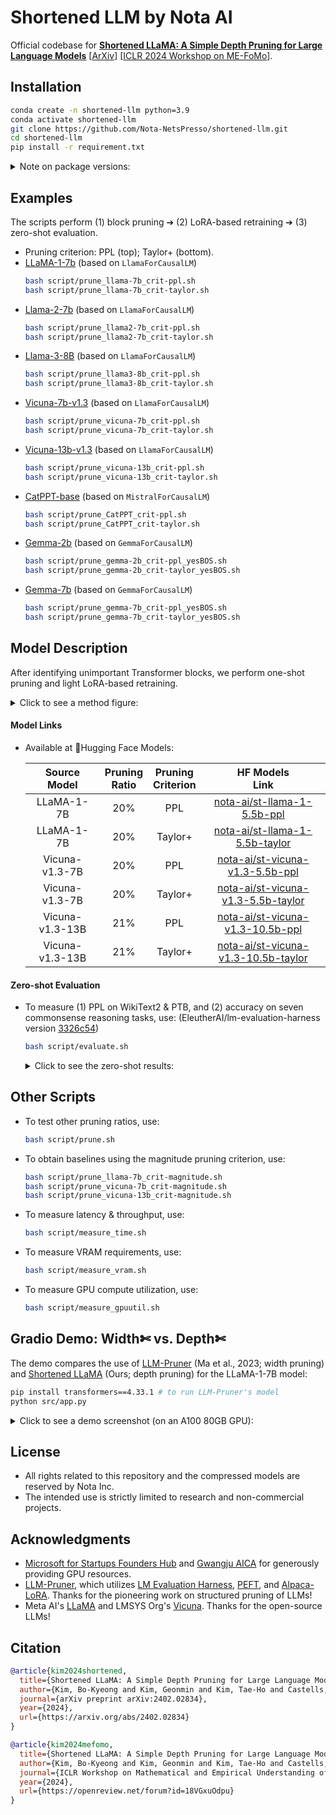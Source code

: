 # Shortened LLM by Nota AI
Official codebase for [**Shortened LLaMA: A Simple Depth Pruning for Large Language Models**](https://openreview.net/forum?id=18VGxuOdpu) [[ArXiv](https://arxiv.org/abs/2402.02834)] [[ICLR 2024 Workshop on ME-FoMo](https://sites.google.com/view/me-fomo2024)].

## Installation
  ```bash
  conda create -n shortened-llm python=3.9
  conda activate shortened-llm
  git clone https://github.com/Nota-NetsPresso/shortened-llm.git
  cd shortened-llm
  pip install -r requirement.txt
  ```

<details>
<summary>
Note on package versions:
</summary>

- Part of the below repositories is included for evaluation:
  - `src/LLMPruner`: horseee/LLM-Pruner version [213ffa4](https://github.com/horseee/LLM-Pruner/tree/213ffa4d02f92f16d29219a97fd01a8622db1550)
  - `src/lm_eval`: EleutherAI/lm-evaluation-harness version [3326c54](https://github.com/EleutherAI/lm-evaluation-harness/tree/3326c547a733d598b4377e54be96e194861b964c)
- Torch version used in our experiments: `2.0.1` for RTX3090 & A100; `2.1.1` for H100. 

</details>

## Examples
The scripts perform (1) block pruning ➔ (2) LoRA-based retraining ➔ (3) zero-shot evaluation.
- Pruning criterion: PPL (top); Taylor+ (bottom).
- [LLaMA-1-7b](https://huggingface.co/baffo32/decapoda-research-llama-7B-hf) (based on `LlamaForCausalLM`)
  ```bash
  bash script/prune_llama-7b_crit-ppl.sh
  bash script/prune_llama-7b_crit-taylor.sh
  ```
- [Llama-2-7b](https://huggingface.co/meta-llama/Llama-2-7b-hf) (based on `LlamaForCausalLM`) 
  ```bash
  bash script/prune_llama2-7b_crit-ppl.sh
  bash script/prune_llama2-7b_crit-taylor.sh
  ```
- [Llama-3-8B](https://huggingface.co/meta-llama/Meta-Llama-3-8B) (based on `LlamaForCausalLM`) 
  ```bash
  bash script/prune_llama3-8b_crit-ppl.sh
  bash script/prune_llama3-8b_crit-taylor.sh
  ```
- [Vicuna-7b-v1.3](https://huggingface.co/lmsys/vicuna-7b-v1.3) (based on `LlamaForCausalLM`)
  ```bash
  bash script/prune_vicuna-7b_crit-ppl.sh
  bash script/prune_vicuna-7b_crit-taylor.sh
  ```
- [Vicuna-13b-v1.3](https://huggingface.co/lmsys/vicuna-13b-v1.3) (based on `LlamaForCausalLM`) 
  ```bash
  bash script/prune_vicuna-13b_crit-ppl.sh
  bash script/prune_vicuna-13b_crit-taylor.sh
  ```
- [CatPPT-base](https://huggingface.co/rishiraj/CatPPT-base) (based on `MistralForCausalLM`)
  ```bash
  bash script/prune_CatPPT_crit-ppl.sh
  bash script/prune_CatPPT_crit-taylor.sh
  ```
- [Gemma-2b](https://huggingface.co/google/gemma-2b) (based on `GemmaForCausalLM`)
  ```bash
  bash script/prune_gemma-2b_crit-ppl_yesBOS.sh
  bash script/prune_gemma-2b_crit-taylor_yesBOS.sh
  ```
- [Gemma-7b](https://huggingface.co/google/gemma-7b) (based on `GemmaForCausalLM`) 
  ```bash
  bash script/prune_gemma-7b_crit-ppl_yesBOS.sh
  bash script/prune_gemma-7b_crit-taylor_yesBOS.sh
  ```

## Model Description
After identifying unimportant Transformer blocks, we perform one-shot pruning and light LoRA-based retraining.
    <details>
    <summary>
    Click to see a method figure:
    </summary>
    <img alt="method" img src="https://netspresso-research-code-release.s3.us-east-2.amazonaws.com/compressed-llm/st-llama_method.png" width="100%">
    </details>

#### Model Links
- Available at 🤗Hugging Face Models:

  | Source<br>Model | Pruning<br>Ratio | Pruning<br>Criterion | HF Models<br>Link |
  |:---:|:---:|:---:|:---:|
  | LLaMA-1-7B | 20% | PPL | [nota-ai/st-llama-1-5.5b-ppl](https://huggingface.co/nota-ai/st-llama-1-5.5b-ppl) |
  | LLaMA-1-7B | 20% | Taylor+ | [nota-ai/st-llama-1-5.5b-taylor](https://huggingface.co/nota-ai/st-llama-1-5.5b-taylor) |
  | Vicuna-v1.3-7B | 20% | PPL | [nota-ai/st-vicuna-v1.3-5.5b-ppl](https://huggingface.co/nota-ai/st-vicuna-v1.3-5.5b-ppl) |
  | Vicuna-v1.3-7B | 20% | Taylor+ | [nota-ai/st-vicuna-v1.3-5.5b-taylor](https://huggingface.co/nota-ai/st-vicuna-v1.3-5.5b-taylor) |
  | Vicuna-v1.3-13B | 21% | PPL | [nota-ai/st-vicuna-v1.3-10.5b-ppl](https://huggingface.co/nota-ai/st-vicuna-v1.3-10.5b-ppl) |
  | Vicuna-v1.3-13B | 21% | Taylor+ | [nota-ai/st-vicuna-v1.3-10.5b-taylor](https://huggingface.co/nota-ai/st-vicuna-v1.3-10.5b-taylor) |

#### Zero-shot Evaluation
- To measure (1) PPL on WikiText2 & PTB, and (2) accuracy on seven commonsense reasoning tasks, use: (EleutherAI/lm-evaluation-harness version [3326c54](https://github.com/EleutherAI/lm-evaluation-harness/tree/3326c547a733d598b4377e54be96e194861b964c))
    ```bash
    bash script/evaluate.sh
    ```

    <details>
    <summary>
    Click to see the zero-shot results:
    </summary>
  <img alt="results" img src="https://netspresso-research-code-release.s3.us-east-2.amazonaws.com/compressed-llm/st-llama_zero-shot_scores.png" width="100%">
    </details>

## Other Scripts
- To test other pruning ratios, use:
  ```bash
  bash script/prune.sh
  ```

- To obtain baselines using the magnitude pruning criterion, use:
  ```bash
  bash script/prune_llama-7b_crit-magnitude.sh
  bash script/prune_vicuna-7b_crit-magnitude.sh
  bash script/prune_vicuna-13b_crit-magnitude.sh
  ```

- To measure latency & throughput, use:
  ```bash
  bash script/measure_time.sh
  ```

- To measure VRAM requirements, use:
  ```bash
  bash script/measure_vram.sh
  ```

- To measure GPU compute utilization, use:
  ```bash
  bash script/measure_gpuutil.sh
  ```

## Gradio Demo: Width✄ vs. Depth✄
The demo compares the use of [LLM-Pruner](https://arxiv.org/abs/2305.11627) (Ma et al., 2023; width pruning) and [Shortened LLaMA](https://arxiv.org/abs/2402.02834) (Ours; depth pruning) for the LLaMA-1-7B model:
  ```bash
  pip install transformers==4.33.1 # to run LLM-Pruner's model
  python src/app.py
  ```
<details>
<summary>
Click to see a demo screenshot (on an A100 80GB GPU):
</summary>
<img alt="demo" img src="https://netspresso-research-code-release.s3.us-east-2.amazonaws.com/compressed-llm/st-llama_demo_screenshot.png" width="100%">
</details>

## License
- All rights related to this repository and the compressed models are reserved by Nota Inc.
- The intended use is strictly limited to research and non-commercial projects.

## Acknowledgments
- [Microsoft for Startups Founders Hub](https://www.microsoft.com/en-us/startups) and [Gwangju AICA](http://www.aica-gj.kr/main.php) for generously providing GPU resources.
- [LLM-Pruner](https://github.com/horseee/LLM-Pruner), which utilizes [LM Evaluation Harness](https://github.com/EleutherAI/lm-evaluation-harness), [PEFT](https://github.com/huggingface/peft), and [Alpaca-LoRA](https://github.com/tloen/alpaca-lora). Thanks for the pioneering work on structured pruning of LLMs! 
- Meta AI's [LLaMA](https://github.com/facebookresearch/llama) and  LMSYS Org's [Vicuna](https://github.com/lm-sys/FastChat/blob/main/docs/vicuna_weights_version.md). Thanks for the open-source LLMs!

## Citation
```bibtex
@article{kim2024shortened,
  title={Shortened LLaMA: A Simple Depth Pruning for Large Language Models},
  author={Kim, Bo-Kyeong and Kim, Geonmin and Kim, Tae-Ho and Castells, Thibault and Choi, Shinkook and Shin, Junho and Song, Hyoung-Kyu},
  journal={arXiv preprint arXiv:2402.02834},      
  year={2024},
  url={https://arxiv.org/abs/2402.02834}
}
```
```bibtex
@article{kim2024mefomo,
  title={Shortened LLaMA: A Simple Depth Pruning for Large Language Models},
  author={Kim, Bo-Kyeong and Kim, Geonmin and Kim, Tae-Ho and Castells, Thibault and Choi, Shinkook and Shin, Junho and Song, Hyoung-Kyu},
  journal={ICLR Workshop on Mathematical and Empirical Understanding of Foundation Models (ME-FoMo)},
  year={2024},
  url={https://openreview.net/forum?id=18VGxuOdpu}
}
```
